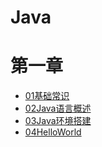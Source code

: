 # Java

# 第一章
- [01基础常识](章节/第一章基础常识/01基础常识.md)
- [02Java语言概述](章节/第一章基础常识/02Java语言概述.md)
- [03Java环境搭建](章节/第一章基础常识/03Java环境搭建.md)
- [04HelloWorld](章节/第一章基础常识/04HelloWorld.md)